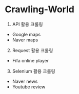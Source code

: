 # Crawling-World
1. API 활용 크롤링
  - Google maps
  - Naver maps

2. Request 활용 크롤링
  - Fifa online player

3. Selenium 활용 크롤링
  - Naver news
  - Youtube review
